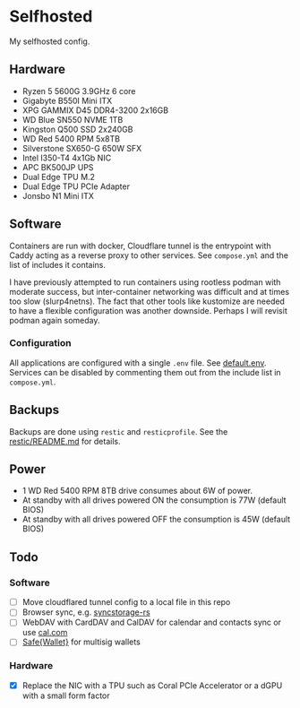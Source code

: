 # Selfhosted

My selfhosted config.

## Hardware

- Ryzen 5 5600G 3.9GHz 6 core
- Gigabyte B550I Mini ITX
- XPG GAMMIX D45 DDR4-3200 2x16GB
- WD Blue SN550 NVME 1TB
- Kingston Q500 SSD 2x240GB
- WD Red 5400 RPM 5x8TB
- Silverstone SX650-G 650W SFX
- Intel I350-T4 4x1Gb NIC
- APC BK500JP UPS
- Dual Edge TPU M.2
- Dual Edge TPU PCIe Adapter
- Jonsbo N1 Mini ITX

## Software

Containers are run with docker, Cloudflare tunnel is the entrypoint with Caddy acting as a reverse proxy to other services. See `compose.yml` and the list of includes it contains.

I have previously attempted to run containers using rootless podman with moderate success, but inter-container networking was difficult and at times too slow (slurp4netns). The fact that other tools like kustomize are needed to have a flexible configuration was another downside. Perhaps I will revisit podman again someday.

### Configuration

All applications are configured with a single `.env` file. See [default.env](default.env). Services can be disabled by commenting them out from the include list in `compose.yml`.

## Backups

Backups are done using `restic` and `resticprofile`. See the [restic/README.md](restic/README.md) for details.

## Power

- 1 WD Red 5400 RPM 8TB drive consumes about 6W of power.
- At standby with all drives powered ON the consumption is 77W (default BIOS)
- At standby with all drives powered OFF the consumption is 45W (default BIOS)

## Todo

### Software

- [ ] Move cloudflared tunnel config to a local file in this repo
- [ ] Browser sync, e.g. [syncstorage-rs](https://github.com/mozilla-services/syncstorage-rs)
- [ ] WebDAV with CardDAV and CalDAV for calendar and contacts sync or use [cal.com](https://github.com/calcom/cal.com)
- [ ] [Safe{Wallet}](https://github.com/safe-global/safe-wallet-web) for multisig wallets

### Hardware

- [x] Replace the NIC with a TPU such as Coral PCIe Accelerator or a dGPU with a small form factor
